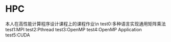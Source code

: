 # HPC
本人在高性能计算程序设计课程上的课程作业\n
test0:多种语言实现通用矩阵乘法
test1:MPI
test2:Pthread
test3:OpenMP
test4:OpenMP Application
test5:CUDA
